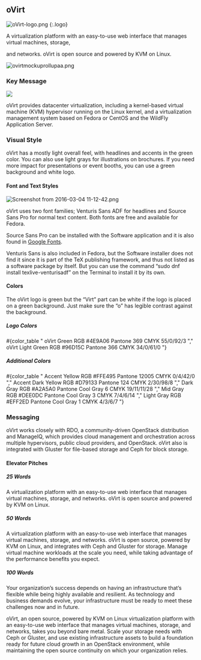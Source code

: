 ## oVirt

![oVirt-logo.png](/images/branding/logo-ovirt.png)
{:.logo}

A virtualization platform with an easy-to-use web interface that manages virtual machines, storage,

and networks. oVirt is open source and powered by KVM on Linux.

![ovirtmockuprollupaa.png](/images/branding/banner-ovirt.png)

### Key Message

![](/images/branding/website-ovirt.png)

oVirt provides datacenter virtualization, including a kernel-based virtual machine (KVM) hypervisor running on the Linux kernel, and a virtualization management system based on Fedora or CentOS and the WildFly Application Server.

### Visual Style

oVirt has a mostly light overall feel, with headlines and accents in the green color. You can also use light grays for illustrations on brochures. If you need more impact for presentations or event booths, you can use a green background and white logo.

#### Font and Text Styles

![Screenshot from 2016-03-04 11-12-42.png](/images/branding/type-venturissans.png)

oVirt uses two font families; Venturis Sans ADF for headlines and Source Sans Pro for normal text content. Both fonts are free and available for Fedora.

Source Sans Pro can be installed with the Software application and it is also found in [Google Fonts](https://www.google.com/fonts%23UsePlace:use/Collection:Source%2BSans%2BPro).

Venturis Sans is also included in Fedora, but the Software installer does not find it since it is part of the TeX publishing framework, and thus not listed as a software package by itself. But you can use the command  “sudo dnf install texlive-venturisadf” on the Terminal to install it by its own.

#### Colors

The oVirt logo is green but the “Virt” part can be white if the logo is placed on a green background. Just make sure the “o” has legible contrast against the background.

##### Logo Colors

#{color_table "
  oVirt Green
  RGB #4E9A06
  Pantone 369
  CMYK 55/0/92/3
","
  oVirt Light Green
  RGB #96D15C
  Pantone 366
  CMYK 34/0/61/0
"}

##### Additional Colors

#{color_table "
  Accent Yellow
  RGB #FFE495
  Pantone 12005
  CMYK 0/4/42/0
","
  Accent Dark Yellow
  RGB #D79133
  Pantone 124
  CMYK 2/30/98/8
","
  Dark Gray
  RGB #A2A5A0
  Pantone Cool Gray 6
  CMYK 19/11/11/28
","
  Mid Gray
  RGB #DEE0DC
  Pantone Cool Gray 3
  CMYK 7/4/6/14
","
  Light Gray
  RGB #EFF2ED
  Pantone Cool Gray 1
  CMYK 4/3/6/7
"}

### Messaging

oVirt works closely with RDO, a community-driven OpenStack distribution and ManageIQ, which provides cloud management and orchestration across multiple hypervisors, public cloud providers, and OpenStack. oVirt also is integrated with Gluster for file-based storage and Ceph for block storage.

#### Elevator Pitches

##### 25 Words

A virtualization platform with an easy-to-use web interface that manages virtual machines, storage, and networks. oVirt is open source and powered by KVM on Linux.

##### 50 Words

A virtualization platform with an easy-to-use web interface that manages virtual machines, storage, and networks. oVirt is open source, powered by KVM on Linux, and integrates with Ceph and Gluster for storage. Manage virtual machine workloads at the scale you need, while taking advantage of the performance benefits you expect.

##### 100 Words

Your organization’s success depends on having an infrastructure that’s flexible while being highly available and resilient. As technology and business demands evolve, your infrastructure must be ready to meet these challenges now and in future.

oVirt, an open source, powered by KVM on Linux virtualization platform with an easy-to-use web interface that manages virtual machines, storage, and networks, takes you beyond bare metal. Scale your storage needs with Ceph or Gluster, and use existing infrastructure assets to build a foundation ready for future cloud growth in an OpenStack environment, while maintaining the open source continuity on which your organization relies.

